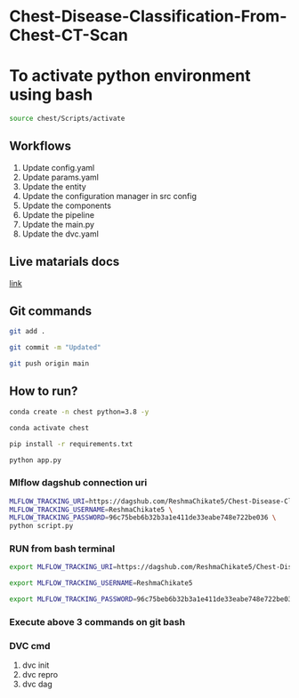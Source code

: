 # Chest-Disease-Classification-From-Chest-CT-Scan

# To activate python environment using bash

```bash
source chest/Scripts/activate
```

## Workflows

1. Update config.yaml
2. Update params.yaml
3. Update the entity
4. Update the configuration manager in src config
5. Update the components
6. Update the pipeline 
7. Update the main.py
8. Update the dvc.yaml 



## Live matarials docs

[link](https://docs.google.com/document/d/1UFiHnyKRqgx8Lodsvdzu58LbVjdWHNf-uab2WmhE0A4/edit?usp=sharing)


## Git commands

```bash
git add .

git commit -m "Updated"

git push origin main
```

## How to run?

```bash
conda create -n chest python=3.8 -y
```

```bash
conda activate chest
```

```bash
pip install -r requirements.txt
```

```bash
python app.py
```

### Mlflow dagshub connection uri

```bash
MLFLOW_TRACKING_URI=https://dagshub.com/ReshmaChikate5/Chest-Disease-Classification-From-Chest-CT-Scan.mlflow \
MLFLOW_TRACKING_USERNAME=ReshmaChikate5 \
MLFLOW_TRACKING_PASSWORD=96c75beb6b32b3a1e411de33eabe748e722be036 \
python script.py

```


### RUN from bash terminal

```bash
export MLFLOW_TRACKING_URI=https://dagshub.com/ReshmaChikate5/Chest-Disease-Classification-From-Chest-CT-Scan.mlflow

export MLFLOW_TRACKING_USERNAME=ReshmaChikate5 

export MLFLOW_TRACKING_PASSWORD=96c75beb6b32b3a1e411de33eabe748e722be036

```

### Execute above 3 commands on git bash

### DVC cmd

1. dvc init
2. dvc repro
3. dvc dag

